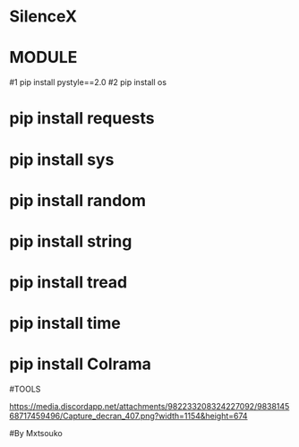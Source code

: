 # SilenceX


# MODULE 
#1 pip install pystyle==2.0
#2 pip install os
# pip install requests
# pip install sys
# pip install random
# pip install string
# pip install tread
# pip install time
# pip install Colrama

#TOOLS

https://media.discordapp.net/attachments/982233208324227092/983814568717459496/Capture_decran_407.png?width=1154&height=674

#By Mxtsouko
